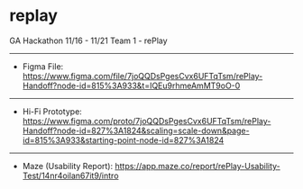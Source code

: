 # replay
GA Hackathon 11/16 - 11/21 Team 1 - rePlay

---
- Figma File: https://www.figma.com/file/7joQQDsPgesCvx6UFTqTsm/rePlay-Handoff?node-id=815%3A933&t=IQEu9rhmeAmMT9oO-0
---
- Hi-Fi Prototype: https://www.figma.com/proto/7joQQDsPgesCvx6UFTqTsm/rePlay-Handoff?node-id=827%3A1824&scaling=scale-down&page-id=815%3A933&starting-point-node-id=827%3A1824
---
- Maze (Usability Report): https://app.maze.co/report/rePlay-Usability-Test/14nr4oilan67it9/intro
